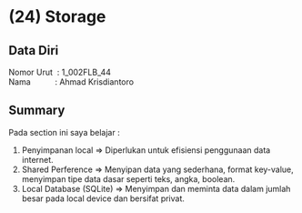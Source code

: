 # (24) Storage

## Data Diri
Nomor Urut &nbsp;: 1_002FLB_44 <br>
Nama &emsp;&emsp;&ensp;&nbsp;: Ahmad Krisdiantoro

## Summary
Pada section ini saya belajar : 
1. Penyimpanan local => Diperlukan untuk efisiensi penggunaan data internet. 
2. Shared Perference => Menyipan data yang sederhana, format key-value, menyimpan tipe data dasar seperti teks, angka, boolean.
3. Local Database (SQLite) => Menyimpan dan meminta data dalam jumlah besar pada local device dan bersifat privat. 
